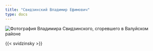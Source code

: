 ```yaml
---
title: "Свидзинский Владимир Ефимович"
type: docs
---
```


![Фотография Владимира Свидзинского, сгоревшего в Валуйском районе](/static/img/butyrki/svidzinsky.jpg "Фотография выдающегося украинского поэта Владимира Свидзинского")

{{< svidzinsky >}}
